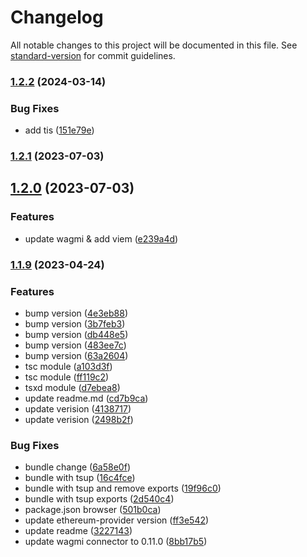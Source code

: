 # Changelog

All notable changes to this project will be documented in this file. See [standard-version](https://github.com/conventional-changelog/standard-version) for commit guidelines.

### [1.2.2](https://github.com/UniPassID/wagmi-connector/compare/v1.2.1...v1.2.2) (2024-03-14)


### Bug Fixes

* add tis ([151e79e](https://github.com/UniPassID/wagmi-connector/commit/151e79e1566567c304237f7bb32083f2547b00eb))

### [1.2.1](https://github.com/UniPassID/wagmi-connector/compare/v1.2.0...v1.2.1) (2023-07-03)

## [1.2.0](https://github.com/UniPassID/wagmi-connector/compare/v1.1.9...v1.2.0) (2023-07-03)


### Features

* update wagmi & add viem ([e239a4d](https://github.com/UniPassID/wagmi-connector/commit/e239a4d9c172defece3f54b4f743a42b4745d1fc))

### [1.1.9](https://github.com/UniPassID/wagmi-connector/compare/v0.0.1-alpha.4...v1.1.9) (2023-04-24)


### Features

* bump version ([4e3eb88](https://github.com/UniPassID/wagmi-connector/commit/4e3eb8874f5f54d6ce18e706d1321eca933c6ae1))
* bump version ([3b7feb3](https://github.com/UniPassID/wagmi-connector/commit/3b7feb3b3d1db3b816198e80383651548c96c5d2))
* bump version ([db448e5](https://github.com/UniPassID/wagmi-connector/commit/db448e52ccb993288d62cfc18c65f8342d06df38))
* bump version ([483ee7c](https://github.com/UniPassID/wagmi-connector/commit/483ee7c98a42959c5c0a74aecdc707608ab777d4))
* bump version ([63a2604](https://github.com/UniPassID/wagmi-connector/commit/63a2604e55c135913a726315c1f7c508c4b23ba7))
* tsc module ([a103d3f](https://github.com/UniPassID/wagmi-connector/commit/a103d3fd479460c8f479116217adae0c6f6b8061))
* tsc module ([ff119c2](https://github.com/UniPassID/wagmi-connector/commit/ff119c2f5ae90488e3dafa9bdd11ae834daa9844))
* tsxd module ([d7ebea8](https://github.com/UniPassID/wagmi-connector/commit/d7ebea8d6459484ef291e358af24023d365c8962))
* update readme.md ([cd7b9ca](https://github.com/UniPassID/wagmi-connector/commit/cd7b9ca91ce9e250760f3c3e1930bf6b53ead6cb))
* update verision ([4138717](https://github.com/UniPassID/wagmi-connector/commit/413871788d8b136b862efa51e4b239a0e0199c05))
* update verision ([2498b2f](https://github.com/UniPassID/wagmi-connector/commit/2498b2f55055d0a87a4b8287c0a22d2a8a393b10))


### Bug Fixes

* bundle change ([6a58e0f](https://github.com/UniPassID/wagmi-connector/commit/6a58e0f8fa2bc5167a9b1ad44dfc6945e520437a))
* bundle with tsup ([16c4fce](https://github.com/UniPassID/wagmi-connector/commit/16c4fce6df4f6727b6174d6850e70412d18844a3))
* bundle with tsup and remove exports ([19f96c0](https://github.com/UniPassID/wagmi-connector/commit/19f96c0863711199a18ebad182af40f59e80622d))
* bundle with tsup exports ([2d540c4](https://github.com/UniPassID/wagmi-connector/commit/2d540c4c2915df3383d600095858e5466ab1e257))
* package.json browser ([501b0ca](https://github.com/UniPassID/wagmi-connector/commit/501b0cade4f1df028a15c3c6e5fcc46321473ed7))
* update ethereum-provider version ([ff3e542](https://github.com/UniPassID/wagmi-connector/commit/ff3e54226a0e0bb35010a18f2c8787f4bda5c899))
* update readme ([3227143](https://github.com/UniPassID/wagmi-connector/commit/3227143e21adc943209e05d51cf016a31eef34a8))
* update wagmi connector to 0.11.0 ([8bb17b5](https://github.com/UniPassID/wagmi-connector/commit/8bb17b574d77d62ca25c1fc00ff13c555545b1d5))
